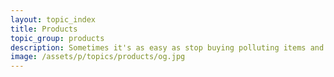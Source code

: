```yaml
---
layout: topic_index
title: Products
topic_group: products
description: Sometimes it's as easy as stop buying polluting items and start supporting more sustainable ones.
image: /assets/p/topics/products/og.jpg
---
```


